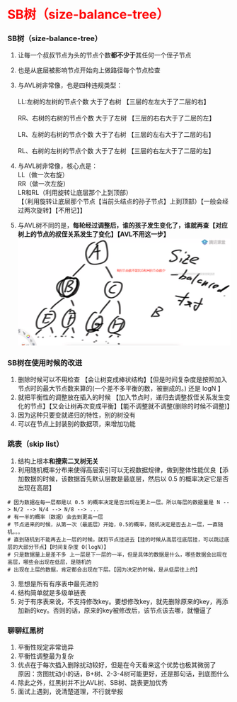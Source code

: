 # <font color="red">**SB树（size-balance-tree）**</font>

### SB树（size-balance-tree）  
1. 让每一个叔叔节点为头的节点个数**都不少于**其任何一个侄子节点  

2. 也是从底层被影响节点开始向上做路径每个节点检查  

3. 与AVL树非常像，也是四种违规类型：</br>  
LL:左树的左树的节点个数 大于了右树 【三层的左左大于了二层的右】</br>  
RR、右树的右树的节点个数 大于了左树 【三层的右右大于了二层的左】</br>  
LR、左树的右树的节点个数 大于了右树 【三层的左右大于了二层的右】</br>  
RL、右树的左树的节点个数 大于了左树 【三层的右左大于了二层的左】</br>  

4. 与AVL树非常像，核心点是：  
LL（做一次右旋）  
RR（做一次左旋）    
LR和RL（利用旋转让底层那个上到顶部）  
【（利用旋转让底层那个节点【当前头结点的孙子节点】上到顶部）【一般会经过两次旋转】【不用记】】   

5. 与AVL树不同的是，**每轮经过调整后，谁的孩子发生变化了，谁就再查【对应树上的节点的叔侄关系发生了变化】【AVL不用这一步】**  
![size-balance-tree](size-balance.png)  

### SB树在使用时候的改进
1. 删除时候可以不用检查  【会让树变成棒状结构】【但是时间复杂度是按照加入节点时的最大节点数来算的(一个差不多平衡的数，被删成的。)  还是 logN 】  
2. 就把平衡性的调整放在插入的时候  【加入节点时，递归去调整叔侄关系发生变化的节点】【又会让树再次变成平衡】【能不调整就不调整(删除的时候不调整)】  
3. 因为这种只要变就递归的特性，别的树没有  
4. 可以在节点上封装别的数据项，来增加功能  





### 跳表（skip list）
1. 结构上根本**和搜索二叉树无关**  
2. 利用随机概率分布来使得高层索引可以无视数据规律，做到整体性能优良【添加数据的时候，该数据首先默认层数是最底层，然后以 0.5 的概率决定它是否出现在高层】</br>  

```shell
# 因为数据在每一层都是以 0.5 的概率决定是否出现在更上一层。所以每层的数据量是 N --> N/2 --> N/4 --> N/8 --> ...
# 有一半的概率（数据）会去到更高一层
# 节点进来的时候，从第一次（最底层）开始，0.5的概率，随机决定是否去上一层，一直随机。。。
# 直到随机到不能再去上一层的时候。就将节点挂进去【挂的时候从高层往底层挂，可以跳过底层的大部分节点】【时间复杂度 O(logN)】  
# 只是数据量上是差不多 上一层是下一层的一半，但是具体的数据是什么，哪些数据会出现在高层，哪些会出现在低层，是随机的
# 出现在上层的数据，肯定都会出现在下层。【因为决定的时候，是从低层往上的】
```

3. 思想是所有有序表中最先进的  
4. 结构简单就是多级单链表  
5. 对于有序表来说，不支持修改key。要想修改key，就先删除原来的key，再添加新的key。否则的话，原来的key被修改后，该节点该去哪，就懵逼了  




### 聊聊红黑树
1. 平衡性规定非常诡异  
2. 平衡性调整最为复杂  
3. 优点在于每次插入删除扰动较好，但是在今天看来这个优势也极其微弱了  
原因：贪图扰动小的话，B+树、2-3-4树可能更好，还是那句话，到底图什么  
4. 除此之外，红黑树并不比AVL树、SB树、跳表更加优秀  
5. 面试上遇到，说清楚道理，不行就举报  


